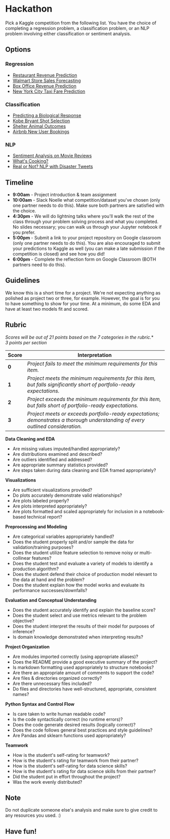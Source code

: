 # Hackathon

Pick a Kaggle competition from the following list. You have the choice of completing a regression problem, a classification problem, or an NLP problem involving either classification or sentiment analysis.

## Options
### Regression
- [Restaurant Revenue Prediction](https://www.kaggle.com/c/restaurant-revenue-prediction)
- [Walmart Store Sales Forecasting](https://www.kaggle.com/c/walmart-recruiting-store-sales-forecasting)
- [Box Office Revenue Prediction](https://www.kaggle.com/c/tmdb-box-office-prediction)
- [New York City Taxi Fare Prediction](https://www.kaggle.com/c/new-york-city-taxi-fare-prediction)

### Classification
- [Predicting a Biological Response](https://www.kaggle.com/c/bioresponse/data)
- [Kobe Bryant Shot Selection](https://www.kaggle.com/c/kobe-bryant-shot-selection)
- [Shelter Animal Outcomes](https://www.kaggle.com/c/shelter-animal-outcomes)
- [Airbnb New User Bookings](https://www.kaggle.com/c/airbnb-recruiting-new-user-bookings)

### NLP
- [Sentiment Analysis on Movie Reviews](https://www.kaggle.com/c/sentiment-analysis-on-movie-reviews)
- [What's Cooking?](https://www.kaggle.com/c/whats-cooking)
- [Real or Not? NLP with Disaster Tweets](https://www.kaggle.com/c/nlp-getting-started/)

## Timeline
- **9:00am** - Project introduction & team assignment
- **10:00am** - Slack Noelle what competition/dataset you've chosen (only one partner needs to do this). Make sure both partners are satisfied with the choice.
- **4:30pm** - We will do lightning talks where you'll walk the rest of the class through your problem solving process and what you completed. No slides necessary; you can walk us through your Jupyter notebook if you prefer.
- **5:00pm** - Submit a link to your project repository on Google classroom (only one partner needs to do this). You are also encouraged to submit your predictions to Kaggle as well (you can make a late submission if the competition is closed) and see how you did!
- **6:00pm** - Complete the reflection form on Google Classroom (BOTH partners need to do this).

## Guidelines

We know this is a short time for a project. We're not expecting anything as polished as project two or three, for example. However, the goal is for you to have something to show for your time. At a minimum, do some EDA and have at least two models fit and scored.

## Rubric

*Scores will be out of 21 points based on the 7 categories in the rubric.** <br>
*3 points per section*<br>

| Score | Interpretation |
| --- | --- |
| **0** | *Project fails to meet the minimum requirements for this item.* |
| **1** | *Project meets the minimum requirements for this item, but falls significantly short of portfolio-ready expectations.* |
| **2** | *Project exceeds the minimum requirements for this item, but falls short of portfolio-ready expectations.* |
| **3** | *Project meets or exceeds portfolio-ready expectations; demonstrates a thorough understanding of every outlined consideration.* |

**Data Cleaning and EDA**
- Are missing values imputed/handled appropriately?
- Are distributions examined and described?
- Are outliers identified and addressed?
- Are appropriate summary statistics provided?
- Are steps taken during data cleaning and EDA framed appropriately?

**Visualizations**
- Are sufficient visualizations provided?
- Do plots accurately demonstrate valid relationships?
- Are plots labeled properly?
- Are plots interpreted appropriately?
- Are plots formatted and scaled appropriately for inclusion in a notebook-based technical report?

**Preprocessing and Modeling**
- Are categorical variables appropriately handled?
- Does the student properly split and/or sample the data for validation/training purposes?
- Does the student utilize feature selection to remove noisy or multi-collinear features?
- Does the student test and evaluate a variety of models to identify a production algorithm?
- Does the student defend their choice of production model relevant to the data at hand and the problem?
- Does the student explain how the model works and evaluate its performance successes/downfalls?

**Evaluation and Conceptual Understanding**
- Does the student accurately identify and explain the baseline score?
- Does the student select and use metrics relevant to the problem objective?
- Does the student interpret the results of their model for purposes of inference?
- Is domain knowledge demonstrated when interpreting results?

**Project Organization**
- Are modules imported correctly (using appropriate aliases)?
- Does the README provide a good executive summary of the project?
- Is markdown formatting used appropriately to structure notebooks?
- Are there an appropriate amount of comments to support the code?
- Are files & directories organized correctly?
- Are there unnecessary files included?
- Do files and directories have well-structured, appropriate, consistent names?

**Python Syntax and Control Flow**
- Is care taken to write human readable code?
- Is the code syntactically correct (no runtime errors)?
- Does the code generate desired results (logically correct)?
- Does the code follows general best practices and style guidelines?
- Are Pandas and sklearn functions used appropriately?

**Teamwork**  
- How is the student's self-rating for teamwork?
- How is the student's rating for teamwork from their partner?
- How is the student's self-rating for data science skills?
- How is the student's rating for data science skills from their partner?
- Did the student put in effort throughout the project?
- Was the work evenly distributed?

## Note

Do not duplicate someone else's analysis and make sure to give credit to any resources you used. :)

## Have fun!
